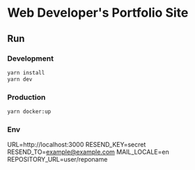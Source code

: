 # Web Developer's Portfolio Site


## Run

### Development
```bash
yarn install
yarn dev
```

### Production
```bash
yarn docker:up
```

### Env

URL=http://localhost:3000
RESEND_KEY=secret
RESEND_TO=example@example.com
MAIL_LOCALE=en
REPOSITORY_URL=user/reponame
